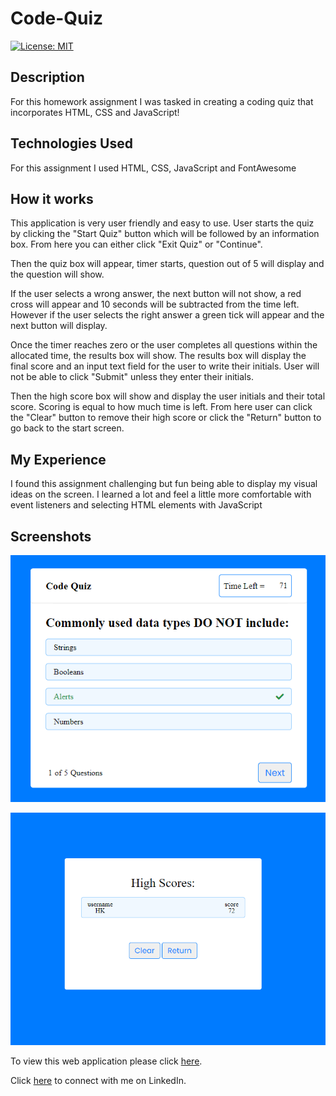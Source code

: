 # Code-Quiz

<p>
    <a href="https://opensource.org/licenses/MIT" rel="nofollow"><img src="https://camo.githubusercontent.com/3ccf4c50a1576b0dd30b286717451fa56b783512/68747470733a2f2f696d672e736869656c64732e696f2f62616467652f4c6963656e73652d4d49542d79656c6c6f772e737667" alt="License: MIT" data-canonical-src="https://img.shields.io/badge/License-MIT-yellow.svg" style="max-width:100%;"></a>
</p>

<h2>Description</h2>

<p>For this homework assignment I was tasked in creating a coding quiz that incorporates HTML, CSS and JavaScript!</p>

<h2>Technologies Used</h2>

<p>For this assignment I used HTML, CSS, JavaScript and FontAwesome</p>

<h2>How it works</h2>

<p>This application is very user friendly and easy to use. User starts the quiz by clicking the "Start Quiz" button which will be followed by an information box. From here you can either click "Exit Quiz" or "Continue". 

Then the quiz box will appear, timer starts, question out of 5 will display and the question will show.

If the user selects a wrong answer, the next button will not show, a red cross will appear and 10 seconds will be subtracted from the time left. However if the user selects the right answer a green tick will appear and the next button will display.

Once the timer reaches zero or the user completes all questions within the allocated time, the results box will show. The results box will display the final score and an input text field for the user to write their initials. User will not be able to click "Submit" unless they enter their initials.

Then the high score box will show and display the user initials and their total score. Scoring is equal to how much time is left. From here user can click the "Clear" button to remove their high score or click the "Return" button to go back to the start screen.</p>

<h2>My Experience</h2>

<p>I found this assignment challenging but fun being able to display my visual ideas on the screen. I learned a lot and feel a little more comfortable with event listeners and selecting HTML elements with JavaScript</p>

<h2>Screenshots</h2>

![](/assets/images/Screenshot.PNG)

![](/assets/images/Screenshot2.PNG)

<p>
To view this web application please click <a href="https://hustinkava.github.io/Code-Quiz/" rel="nofollow">here</a>.
</p>

<p>
Click <a href="https://www.linkedin.com/in/hustin-kava" rel="nofollow">here</a> to connect with me on LinkedIn.
</p>
